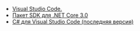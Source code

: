* [Visual Studio Code.](https://code.visualstudio.com/download)
* [Пакет SDK для .NET Core 3.0](https://dotnet.microsoft.com/download/dotnet-core/3.0)
* [C# для Visual Studio Code (последняя версия)](https://marketplace.visualstudio.com/items?itemName=ms-vscode.csharp)